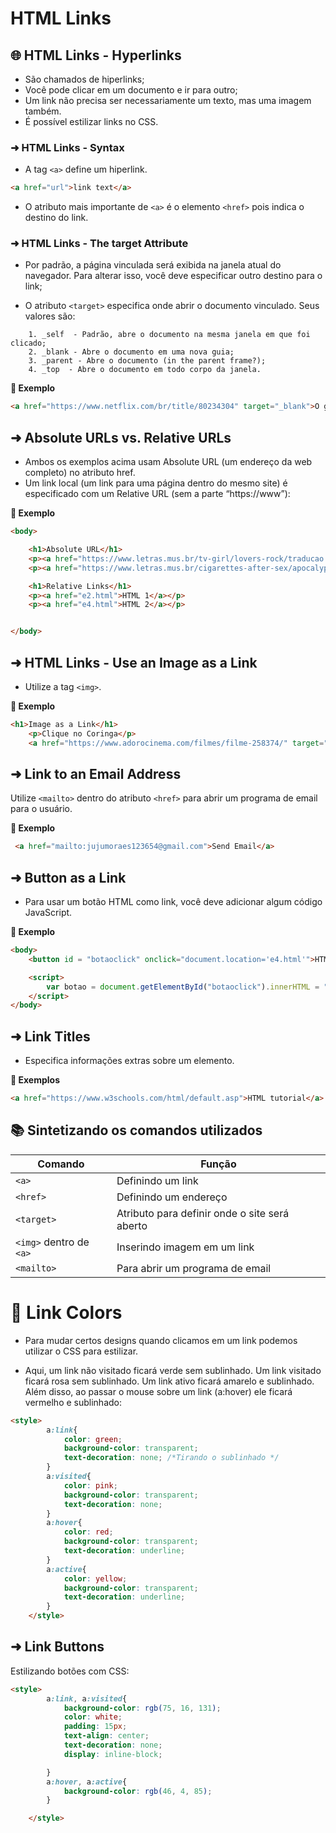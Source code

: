 
# HTML Links

## 🌐 HTML Links - Hyperlinks
* São chamados de hiperlinks;
* Você pode clicar em um documento e ir para outro;
* Um link não precisa ser necessariamente um texto, mas uma imagem também.
* É possível estilizar links no CSS.

### ➜ HTML Links - Syntax
* A tag `<a>` define um hiperlink.
  
``` html
<a href="url">link text</a>

```

* O atributo mais importante de `<a>` é o elemento `<href>` pois indica o destino do link.

### ➜ HTML Links - The target Attribute
* Por padrão, a página vinculada será exibida na janela atual do navegador. Para alterar isso, você deve especificar outro destino para o link;

* O atributo `<target>` especifica onde abrir o documento vinculado.
Seus valores são:

```
    1. _self  - Padrão, abre o documento na mesma janela em que foi clicado;
    2. _blank - Abre o documento em uma nova guia;
    3. _parent - Abre o documento (in the parent frame?);
    4. _top  - Abre o documento em todo corpo da janela.
```

**📌 Exemplo**

``` html
<a href="https://www.netflix.com/br/title/80234304" target="_blank">O gambito da rainha< a>

```

## ➜ Absolute URLs vs. Relative URLs
* Ambos os exemplos acima usam Absolute URL (um endereço da web completo) no atributo href.
*  Um link local (um link para uma página dentro do mesmo site) é especificado com um Relative URL (sem a parte “https://www”):

**📌 Exemplo**

``` html
<body>

    <h1>Absolute URL</h1>
    <p><a href="https://www.letras.mus.br/tv-girl/lovers-rock/traducao.html">Lovers-rock</a></p>
    <p><a href="https://www.letras.mus.br/cigarettes-after-sex/apocalypse/">Apocalypse</a></p>

    <h1>Relative Links</h1>
    <p><a href="e2.html">HTML 1</a></p>
    <p><a href="e4.html">HTML 2</a></p>


</body>

```

## ➜ HTML Links - Use an Image as a Link
* Utilize a tag `<img>`.

**📌 Exemplo**

``` html
<h1>Image as a Link</h1>
    <p>Clique no Coringa</p>
    <a href="https://www.adorocinema.com/filmes/filme-258374/" target="_blank"><img src="/img/coringa.png" alt="HTML tutorial - Coringa" style="width: 120px; height: 120Spx;"></a>

```

## ➜ Link to an Email Address
 Utilize `<mailto>` dentro do atributo `<href>` para abrir um programa de email para o usuário.

**📌 Exemplo**

``` html
 <a href="mailto:jujumoraes123654@gmail.com">Send Email</a>

``` 

## ➜ Button as a Link
* Para usar um botão HTML como link, você deve adicionar algum código JavaScript.

**📌 Exemplo**
``` html
<body>
    <button id = "botaoclick" onclick="document.location='e4.html'">HTML tutorial</button>

    <script>
        var botao = document.getElementById("botaoclick").innerHTML = "Olá mundo!"
    </script>
</body>

```

## ➜ Link Titles
* Especifica informações extras sobre um elemento.

**📌 Exemplos**

``` html 
<a href="https://www.w3schools.com/html/default.asp">HTML tutorial</a>

```

## 📚 Sintetizando os comandos utilizados

| Comando | Função |
|---------|--------|
|`<a>` | Definindo um link |
|`<href>` | Definindo um endereço |
|`<target>`| Atributo para definir onde o site será aberto |
| `<img>` dentro de `<a>` | Inserindo imagem em um link |
| `<mailto>` | Para abrir um programa de email |

# 🌈 Link Colors
* Para mudar certos designs quando clicamos em um link podemos utilizar o CSS para estilizar. 

* Aqui, um link não visitado ficará verde sem sublinhado. Um link visitado ficará rosa sem sublinhado. Um link ativo ficará amarelo e sublinhado. Além disso, ao passar o mouse sobre um link (a:hover) ele ficará vermelho e sublinhado:

``` html
<style>
        a:link{
            color: green;
            background-color: transparent;
            text-decoration: none; /*Tirando o sublinhado */
        }
        a:visited{
            color: pink;
            background-color: transparent;
            text-decoration: none;
        }
        a:hover{
            color: red;
            background-color: transparent;
            text-decoration: underline;
        }
        a:active{
            color: yellow;
            background-color: transparent;
            text-decoration: underline;
        }
    </style>

```
##  ➜ Link Buttons
Estilizando botões com CSS:

``` html
<style>
        a:link, a:visited{
            background-color: rgb(75, 16, 131);
            color: white;
            padding: 15px;
            text-align: center;
            text-decoration: none;
            display: inline-block;

        }
        a:hover, a:active{
            background-color: rgb(46, 4, 85);
        }

    </style>

```
